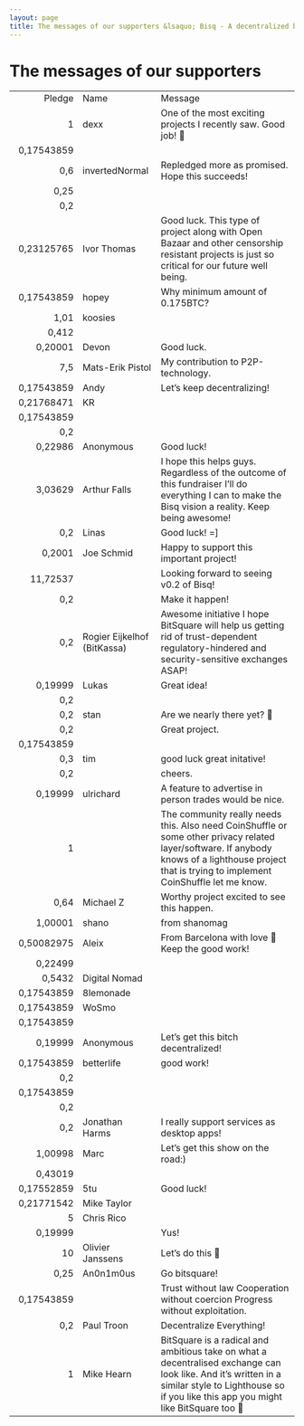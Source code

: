 ```yaml
---
layout: page
title: The messages of our supporters &lsaquo; Bisq - A decentralized bitcoin exchange network
---
```

<h1>The messages of our supporters</h1>

<table cellspacing="0" border="0">
  <colgroup span="2" width="192"></colgroup>
  <colgroup width="1319"></colgroup>
  <tr>
    <td align="right">Pledge</td>
    <td align="left">Name</td>
    <td align="left">Message</td>
  </tr>
  <tr>
    <td height="19" align="right" sdval="1" sdnum="3079;">1</td>
    <td align="left">dexx</td>
    <td align="left">One of the most exciting projects I recently saw. Good job! 🙂</td>
  </tr>
  <tr>
    <td height="19" align="right" sdval="0,17543859" sdnum="3079;">0,17543859</td>
    <td align="left"></td>
    <td align="left"></td>
  </tr>
  <tr>
    <td height="19" align="right" sdval="0,6" sdnum="3079;">0,6</td>
    <td align="left">invertedNormal</td>
    <td align="left">Repledged more as promised. Hope this succeeds!</td>
  </tr>
  <tr>
    <td height="19" align="right" sdval="0,25" sdnum="3079;">0,25</td>
    <td align="left"></td>
    <td align="left"></td>
  </tr>
  <tr>
    <td height="19" align="right" sdval="0,2" sdnum="3079;">0,2</td>
    <td align="left"></td>
    <td align="left"></td>
  </tr>
  <tr>
    <td height="19" align="right" sdval="0,23125765" sdnum="3079;">0,23125765</td>
    <td align="left">Ivor Thomas</td>
    <td align="left">Good luck. This type of project along with Open Bazaar and other censorship resistant projects is just so critical for our future well being.</td>
  </tr>
  <tr>
    <td height="19" align="right" sdval="0,17543859" sdnum="3079;">0,17543859</td>
    <td align="left">hopey</td>
    <td align="left">Why minimum amount of 0.175BTC?</td>
  </tr>
  <tr>
    <td height="19" align="right" sdval="1,01" sdnum="3079;">1,01</td>
    <td align="left">koosies</td>
    <td align="left"></td>
  </tr>
  <tr>
    <td height="19" align="right" sdval="0,412" sdnum="3079;">0,412</td>
    <td align="left"></td>
    <td align="left"></td>
  </tr>
  <tr>
    <td height="19" align="right" sdval="0,20001" sdnum="3079;">0,20001</td>
    <td align="left">Devon</td>
    <td align="left">Good luck.</td>
  </tr>
  <tr>
    <td height="19" align="right" sdval="7,5" sdnum="3079;">7,5</td>
    <td align="left">Mats-Erik Pistol</td>
    <td align="left">My contribution to P2P-technology.</td>
  </tr>
  <tr>
    <td height="19" align="right" sdval="0,17543859" sdnum="3079;">0,17543859</td>
    <td align="left">Andy</td>
    <td align="left">Let&#8217;s keep decentralizing!</td>
  </tr>
  <tr>
    <td height="19" align="right" sdval="0,21768471" sdnum="3079;">0,21768471</td>
    <td align="left">KR</td>
    <td align="left"></td>
  </tr>
  <tr>
    <td height="19" align="right" sdval="0,17543859" sdnum="3079;">0,17543859</td>
    <td align="left"></td>
    <td align="left"></td>
  </tr>
  <tr>
    <td height="19" align="right" sdval="0,2" sdnum="3079;">0,2</td>
    <td align="left"></td>
    <td align="left"></td>
  </tr>
  <tr>
    <td height="19" align="right" sdval="0,22986" sdnum="3079;">0,22986</td>
    <td align="left">Anonymous</td>
    <td align="left">Good luck!</td>
  </tr>
  <tr>
    <td height="19" align="right" sdval="3,03629" sdnum="3079;">3,03629</td>
    <td align="left">Arthur Falls</td>
    <td align="left">I hope this helps guys. Regardless of the outcome of this fundraiser I&#8217;ll do everything I can to make the Bisq vision a reality. Keep being awesome!</td>
  </tr>
  <tr>
    <td height="19" align="right" sdval="0,2" sdnum="3079;">0,2</td>
    <td align="left">Linas</td>
    <td align="left">Good luck! =]</td>
  </tr>
  <tr>
    <td height="19" align="right" sdval="0,2001" sdnum="3079;">0,2001</td>
    <td align="left">Joe Schmid</td>
    <td align="left">Happy to support this important project!</td>
  </tr>
  <tr>
    <td height="19" align="right" sdval="11,72537" sdnum="3079;">11,72537</td>
    <td align="left"></td>
    <td align="left">Looking forward to seeing v0.2 of Bisq!</td>
  </tr>
  <tr>
    <td height="19" align="right" sdval="0,2" sdnum="3079;">0,2</td>
    <td align="left"></td>
    <td align="left">Make it happen!</td>
  </tr>
  <tr>
    <td height="19" align="right" sdval="0,2" sdnum="3079;">0,2</td>
    <td align="left">Rogier Eijkelhof (BitKassa)</td>
    <td align="left">Awesome initiative I hope BitSquare will help us getting rid of trust-dependent regulatory-hindered and security-sensitive exchanges ASAP!</td>
  </tr>
  <tr>
    <td height="19" align="right" sdval="0,19999" sdnum="3079;">0,19999</td>
    <td align="left">Lukas</td>
    <td align="left">Great idea!</td>
  </tr>
  <tr>
    <td height="19" align="right" sdval="0,2" sdnum="3079;">0,2</td>
    <td align="left"></td>
    <td align="left"></td>
  </tr>
  <tr>
    <td height="19" align="right" sdval="0,2" sdnum="3079;">0,2</td>
    <td align="left">stan</td>
    <td align="left">Are we nearly there yet? 🙂</td>
  </tr>
  <tr>
    <td height="19" align="right" sdval="0,2" sdnum="3079;">0,2</td>
    <td align="left"></td>
    <td align="left">Great project.</td>
  </tr>
  <tr>
    <td height="19" align="right" sdval="0,17543859" sdnum="3079;">0,17543859</td>
    <td align="left"></td>
    <td align="left"></td>
  </tr>
  <tr>
    <td height="19" align="right" sdval="0,3" sdnum="3079;">0,3</td>
    <td align="left">tim</td>
    <td align="left">good luck great initative!</td>
  </tr>
  <tr>
    <td height="19" align="right" sdval="0,2" sdnum="3079;">0,2</td>
    <td align="left"></td>
    <td align="left">cheers.</td>
  </tr>
  <tr>
    <td height="19" align="right" sdval="0,19999" sdnum="3079;">0,19999</td>
    <td align="left">ulrichard</td>
    <td align="left">A feature to advertise in person trades would be nice.</td>
  </tr>
  <tr>
    <td height="19" align="right" sdval="1" sdnum="3079;">1</td>
    <td align="left"></td>
    <td align="left">The community really needs this. Also need CoinShuffle or some other privacy related layer/software. If anybody knows of a lighthouse project that is trying to implement CoinShuffle let me know.</td>
  </tr>
  <tr>
    <td height="19" align="right" sdval="0,64" sdnum="3079;">0,64</td>
    <td align="left">Michael Z</td>
    <td align="left">Worthy project excited to see this happen.</td>
  </tr>
  <tr>
    <td height="19" align="right" sdval="1,00001" sdnum="3079;">1,00001</td>
    <td align="left">shano</td>
    <td align="left">from shanomag</td>
  </tr>
  <tr>
    <td height="19" align="right" sdval="0,50082975" sdnum="3079;">0,50082975</td>
    <td align="left">Aleix</td>
    <td align="left">From Barcelona with love 🙂 Keep the good work!</td>
  </tr>
  <tr>
    <td height="19" align="right" sdval="0,22499" sdnum="3079;">0,22499</td>
    <td align="left"></td>
    <td align="left"></td>
  </tr>
  <tr>
    <td height="19" align="right" sdval="0,5432" sdnum="3079;">0,5432</td>
    <td align="left">Digital Nomad</td>
    <td align="left"></td>
  </tr>
  <tr>
    <td height="19" align="right" sdval="0,17543859" sdnum="3079;">0,17543859</td>
    <td align="left">8lemonade</td>
    <td align="left"></td>
  </tr>
  <tr>
    <td height="19" align="right" sdval="0,17543859" sdnum="3079;">0,17543859</td>
    <td align="left">WoSmo</td>
    <td align="left"></td>
  </tr>
  <tr>
    <td height="19" align="right" sdval="0,17543859" sdnum="3079;">0,17543859</td>
    <td align="left"></td>
    <td align="left"></td>
  </tr>
  <tr>
    <td height="19" align="right" sdval="0,19999" sdnum="3079;">0,19999</td>
    <td align="left">Anonymous</td>
    <td align="left">Let&#8217;s get this bitch decentralized!</td>
  </tr>
  <tr>
    <td height="19" align="right" sdval="0,17543859" sdnum="3079;">0,17543859</td>
    <td align="left">betterlife</td>
    <td align="left">good work!</td>
  </tr>
  <tr>
    <td height="19" align="right" sdval="0,2" sdnum="3079;">0,2</td>
    <td align="left"></td>
    <td align="left"></td>
  </tr>
  <tr>
    <td height="19" align="right" sdval="0,17543859" sdnum="3079;">0,17543859</td>
    <td align="left"></td>
    <td align="left"></td>
  </tr>
  <tr>
    <td height="19" align="right" sdval="0,2" sdnum="3079;">0,2</td>
    <td align="left"></td>
    <td align="left"></td>
  </tr>
  <tr>
    <td height="19" align="right" sdval="0,2" sdnum="3079;">0,2</td>
    <td align="left">Jonathan Harms</td>
    <td align="left">I really support services as desktop apps!</td>
  </tr>
  <tr>
    <td height="19" align="right" sdval="1,00998" sdnum="3079;">1,00998</td>
    <td align="left">Marc</td>
    <td align="left">Let&#8217;s get this show on the road:)</td>
  </tr>
  <tr>
    <td height="19" align="right" sdval="0,43019" sdnum="3079;">0,43019</td>
    <td align="left"></td>
    <td align="left"></td>
  </tr>
  <tr>
    <td height="19" align="right" sdval="0,17552859" sdnum="3079;">0,17552859</td>
    <td align="left">5tu</td>
    <td align="left">Good luck!</td>
  </tr>
  <tr>
    <td height="19" align="right" sdval="0,21771542" sdnum="3079;">0,21771542</td>
    <td align="left">Mike Taylor</td>
    <td align="left"></td>
  </tr>
  <tr>
    <td height="19" align="right" sdval="5" sdnum="3079;">5</td>
    <td align="left">Chris Rico</td>
    <td align="left"></td>
  </tr>
  <tr>
    <td height="19" align="right" sdval="0,19999" sdnum="3079;">0,19999</td>
    <td align="left"></td>
    <td align="left">Yus!</td>
  </tr>
  <tr>
    <td height="19" align="right" sdval="10" sdnum="3079;">10</td>
    <td align="left">Olivier Janssens</td>
    <td align="left">Let&#8217;s do this 🙂</td>
  </tr>
  <tr>
    <td height="19" align="right" sdval="0,25" sdnum="3079;">0,25</td>
    <td align="left">An0n1m0us</td>
    <td align="left">Go bitsquare!</td>
  </tr>
  <tr>
    <td height="19" align="right" sdval="0,17543859" sdnum="3079;">0,17543859</td>
    <td align="left"></td>
    <td align="left">Trust without law Cooperation without coercion Progress without exploitation.</td>
  </tr>
  <tr>
    <td height="19" align="right" sdval="0,2" sdnum="3079;">0,2</td>
    <td align="left">Paul Troon</td>
    <td align="left">Decentralize Everything!</td>
  </tr>
  <tr>
    <td height="19" align="right" sdval="1" sdnum="3079;">1</td>
    <td align="left">Mike Hearn</td>
    <td align="left">BitSquare is a radical and ambitious take on what a decentralised exchange can look like. And it&#8217;s written in a similar style to Lighthouse so if you like this app you might like BitSquare too 🙂</td>
  </tr>
</table>
